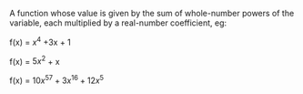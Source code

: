 A function whose value is given by the sum of whole-number powers of the
variable, each multiplied by a real-number coefficient, eg:

f(x) = $x^{4}$ +3x + 1

f(x) = $5x^{2}$ + x

f(x) = $10x^{57} + 3x^{16} + 12x^{5}$
